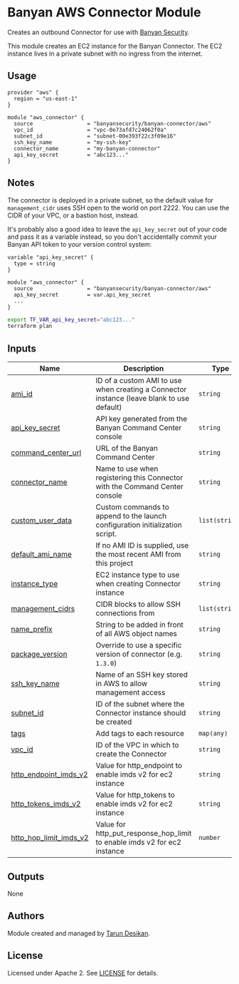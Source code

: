 # Banyan AWS Connector Module

Creates an outbound Connector for use with [Banyan Security][banyan-security].

This module creates an EC2 instance for the Banyan Connector. The EC2 instance lives in a private subnet with no ingress from the internet.

## Usage

```hcl
provider "aws" {
  region = "us-east-1"
}

module "aws_connector" {
  source                 = "banyansecurity/banyan-connector/aws"
  vpc_id                 = "vpc-0e73afd7c24062f0a"
  subnet_id              = "subnet-00e393f22c3f09e16"
  ssh_key_name           = "my-ssh-key"
  connector_name         = "my-banyan-connector"
  api_key_secret         = "abc123..."
}
```


## Notes

The connector is deployed in a private subnet, so the default value for `management_cidr` uses SSH open to the world on port 2222. You can use the CIDR of your VPC, or a bastion host, instead.

It's probably also a good idea to leave the `api_key_secret` out of your code and pass it as a variable instead, so you don't accidentally commit your Banyan API token to your version control system:

```hcl
variable "api_key_secret" {
  type = string
}

module "aws_connector" {
  source                 = "banyansecurity/banyan-connector/aws"
  api_key_secret         = var.api_key_secret
  ...
}
```

```bash
export TF_VAR_api_key_secret="abc123..."
terraform plan
```


## Inputs

| Name | Description | Type | Default | Required |
|------|-------------|------|---------|:--------:|
| <a name="input_ami_id"></a> [ami\_id](#input\_ami\_id) | ID of a custom AMI to use when creating a Connector instance (leave blank to use default) | `string` | `""` | no |
| <a name="input_api_key_secret"></a> [api\_key\_secret](#input\_api\_key\_secret) | API key generated from the Banyan Command Center console | `string` | n/a | yes |
| <a name="input_command_center_url"></a> [command\_center\_url](#input\_command\_center\_url) | URL of the Banyan Command Center | `string` | `"https://team.console.banyanops.com"` | no |
| <a name="input_connector_name"></a> [connector\_name](#input\_connector\_name) | Name to use when registering this Connector with the Command Center console | `string` | n/a | yes |
| <a name="input_custom_user_data"></a> [custom\_user\_data](#input\_custom\_user\_data) | Custom commands to append to the launch configuration initialization script. | `list(string)` | `[]` | no |
| <a name="input_default_ami_name"></a> [default\_ami\_name](#input\_default\_ami\_name) | If no AMI ID is supplied, use the most recent AMI from this project | `string` | `"amzn2-ami-hvm-2.0.*-x86_64-ebs"` | no |
| <a name="input_instance_type"></a> [instance\_type](#input\_instance\_type) | EC2 instance type to use when creating Connector instance | `string` | `"t3.small"` | no |
| <a name="input_management_cidrs"></a> [management\_cidrs](#input\_management\_cidrs) | CIDR blocks to allow SSH connections from | `list(string)` | `[ "0.0.0.0/0" ]` | no |
| <a name="input_name_prefix"></a> [name\_prefix](#input\_name\_prefix) | String to be added in front of all AWS object names | `string` | `"banyan"` | no |
| <a name="input_package_version"></a> [package\_version](#input\_package\_version) | Override to use a specific version of connector (e.g. `1.3.0`) | `string` | `null` | no |
| <a name="input_ssh_key_name"></a> [ssh\_key\_name](#input\_ssh\_key\_name) | Name of an SSH key stored in AWS to allow management access | `string` | `""` | no |
| <a name="input_subnet_id"></a> [subnet\_id](#input\subnet\_id) | ID of the subnet where the Connector instance should be created | `string` | n/a | yes |
| <a name="input_tags"></a> [tags](#input\_tags) | Add tags to each resource | `map(any)` | `null` | no |
| <a name="input_vpc_id"></a> [vpc\_id](#input\_vpc\_id) | ID of the VPC in which to create the Connector | `string` | n/a | yes |
| <a name="input_http_endpoint_imds_v2"></a> [http\_endpoint\_imds\_v2](#input\_http\_endpoint\_imds\_v2) | Value for http_endpoint to enable imds v2 for ec2 instance | `string` | `"enabled"` | no |
| <a name="input_http_tokens_imds_v2"></a> [http\_tokens\_imds\_v2](#input\_http\_tokens\_imds\_v2) | Value for http_tokens to enable imds v2 for ec2 instance | `string` | `"required"` | no |
| <a name="input_http_hop_limit_imds_v2"></a> [http\_hop\_limit\_imds\_v2](#input\_http\_hop\_limit\_imds\_v2) | Value for http_put_response_hop_limit to enable imds v2 for ec2 instance | `number` | `1` | no |


## Outputs

None


## Authors

Module created and managed by [Tarun Desikan](https://github.com/tdesikan).


## License

Licensed under Apache 2. See [LICENSE](LICENSE) for details.

[banyan-security]: https://banyansecurity.io

